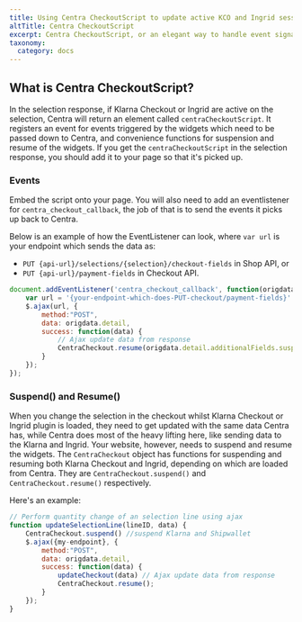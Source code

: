 ```yaml
---
title: Using Centra CheckoutScript to update active KCO and Ingrid sessions
altTitle: Centra CheckoutScript
excerpt: Centra CheckoutScript, or an elegant way to handle event signalling between Centra and its plugins.
taxonomy:
  category: docs
---
```


## What is Centra CheckoutScript?

In the selection response, if Klarna Checkout or Ingrid are active on the selection, Centra will return an element called `centraCheckoutScript`. It registers an event for events triggered by the widgets which need to be passed down to Centra, and convenience functions for suspension and resume of the widgets. If you get the `centraCheckoutScript` in the selection response, you should add it to your page so that it's picked up.

### Events

Embed the script onto your page. You will also need to add an eventlistener for `centra_checkout_callback`, the job of that is to send the events it picks up back to Centra.

Below is an example of how the EventListener can look, where `var url` is your endpoint which sends the data as:
* `PUT {api-url}/selections/{selection}/checkout-fields` in Shop API, or
* `PUT {api-url}/payment-fields` in Checkout API.

```js
document.addEventListener('centra_checkout_callback', function(origdata) {
    var url = '{your-endpoint-which-does-PUT-checkout/payment-fields}'
    $.ajax(url, {
        method:"POST",
        data: origdata.detail,
        success: function(data) {
            // Ajax update data from response
            CentraCheckout.resume(origdata.detail.additionalFields.suspendIgnore);
        }
    });
});
```

### Suspend() and Resume()

When you change the selection in the checkout whilst Klarna Checkout or Ingrid plugin is loaded, they need to get updated with the same data Centra has, while Centra does most of the heavy lifting here, like sending data to the Klarna and Ingrid. Your website, however, needs to suspend and resume the widgets. The `CentraCheckout` object has functions for suspending and resuming both Klarna Checkout and Ingrid, depending on which are loaded from Centra. They are `CentraCheckout.suspend()` and `CentraCheckout.resume()` respectively.

Here's an example:

```js
// Perform quantity change of an selection line using ajax
function updateSelectionLine(lineID, data) {
	CentraCheckout.suspend() //suspend Klarna and Shipwallet
	$.ajax({my-endpoint}, { 
        method:"POST",
        data: origdata.detail,
        success: function(data) {
            updateCheckout(data) // Ajax update data from response
            CentraCheckout.resume();
        }
    });
}
```
